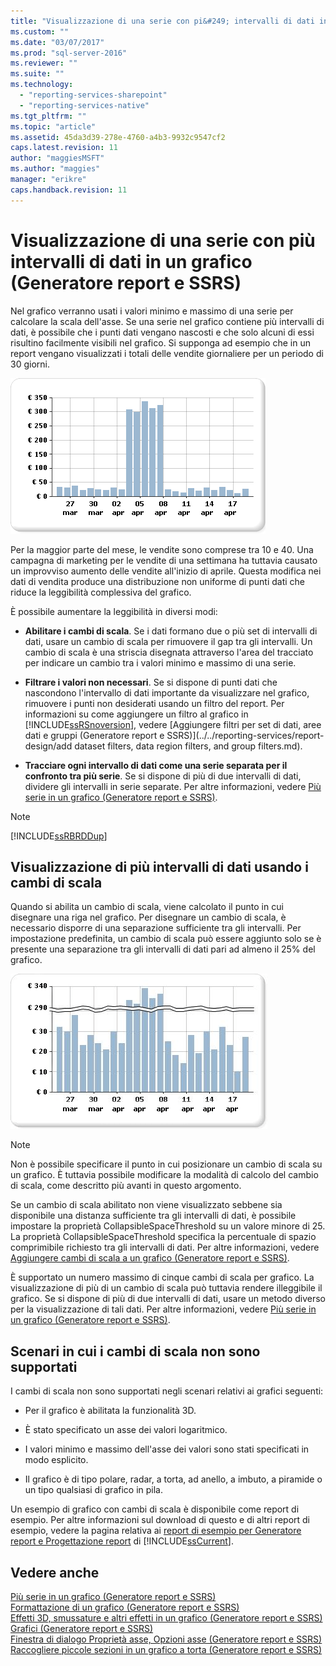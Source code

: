 ```yaml
---
title: "Visualizzazione di una serie con pi&#249; intervalli di dati in un grafico (Generatore report e SSRS) | Microsoft Docs"
ms.custom: ""
ms.date: "03/07/2017"
ms.prod: "sql-server-2016"
ms.reviewer: ""
ms.suite: ""
ms.technology: 
  - "reporting-services-sharepoint"
  - "reporting-services-native"
ms.tgt_pltfrm: ""
ms.topic: "article"
ms.assetid: 45da3d39-278e-4760-a4b3-9932c9547cf2
caps.latest.revision: 11
author: "maggiesMSFT"
ms.author: "maggies"
manager: "erikre"
caps.handback.revision: 11
---
```

# Visualizzazione di una serie con pi&#249; intervalli di dati in un grafico (Generatore report e SSRS)
  Nel grafico verranno usati i valori minimo e massimo di una serie per calcolare la scala dell'asse. Se una serie nel grafico contiene più intervalli di dati, è possibile che i punti dati vengano nascosti e che solo alcuni di essi risultino facilmente visibili nel grafico. Si supponga ad esempio che in un report vengano visualizzati i totali delle vendite giornaliere per un periodo di 30 giorni.  
  
 ![Grafico con più intervalli di dati](../../reporting-services/report-design/media/rs-multipledatarangeschart.gif "Grafico con più intervalli di dati")  
  
 Per la maggior parte del mese, le vendite sono comprese tra 10 e 40. Una campagna di marketing per le vendite di una settimana ha tuttavia causato un improvviso aumento delle vendite all'inizio di aprile. Questa modifica nei dati di vendita produce una distribuzione non uniforme di punti dati che riduce la leggibilità complessiva del grafico.  
  
 È possibile aumentare la leggibilità in diversi modi:  
  
-   **Abilitare i cambi di scala**. Se i dati formano due o più set di intervalli di dati, usare un cambio di scala per rimuovere il gap tra gli intervalli. Un cambio di scala è una striscia disegnata attraverso l'area del tracciato per indicare un cambio tra i valori minimo e massimo di una serie.  
  
-   **Filtrare i valori non necessari**. Se si dispone di punti dati che nascondono l'intervallo di dati importante da visualizzare nel grafico, rimuovere i punti non desiderati usando un filtro del report. Per informazioni su come aggiungere un filtro al grafico in [!INCLUDE[ssRSnoversion](../../includes/ssrsnoversion-md.md)], vedere [Aggiungere filtri per set di dati, aree dati e gruppi &#40;Generatore report e SSRS&#41;](../../reporting-services/report-design/add dataset filters, data region filters, and group filters.md).  
  
-   **Tracciare ogni intervallo di dati come una serie separata per il confronto tra più serie**. Se si dispone di più di due intervalli di dati, dividere gli intervalli in serie separate. Per altre informazioni, vedere [Più serie in un grafico &#40;Generatore report e SSRS&#41;](../../reporting-services/report-design/multiple-series-on-a-chart-report-builder-and-ssrs.md).  
  
> [!NOTE]  
>  [!INCLUDE[ssRBRDDup](../../includes/ssrbrddup-md.md)]  
  
## Visualizzazione di più intervalli di dati usando i cambi di scala  
 Quando si abilita un cambio di scala, viene calcolato il punto in cui disegnare una riga nel grafico. Per disegnare un cambio di scala, è necessario disporre di una separazione sufficiente tra gli intervalli. Per impostazione predefinita, un cambio di scala può essere aggiunto solo se è presente una separazione tra gli intervalli di dati pari ad almeno il 25% del grafico.  
  
 ![Grafico con cambio di scala](../../reporting-services/report-design/media/rs-multipledatarangeschart-scalebreak.gif "Grafico con cambio di scala")  
  
> [!NOTE]  
>  Non è possibile specificare il punto in cui posizionare un cambio di scala su un grafico. È tuttavia possibile modificare la modalità di calcolo del cambio di scala, come descritto più avanti in questo argomento.  
  
 Se un cambio di scala abilitato non viene visualizzato sebbene sia disponibile una distanza sufficiente tra gli intervalli di dati, è possibile impostare la proprietà CollapsibleSpaceThreshold su un valore minore di 25. La proprietà CollapsibleSpaceThreshold specifica la percentuale di spazio comprimibile richiesto tra gli intervalli di dati. Per altre informazioni, vedere [Aggiungere cambi di scala a un grafico &#40;Generatore report e SSRS&#41;](../../reporting-services/report-design/add-scale-breaks-to-a-chart-report-builder-and-ssrs.md).  
  
 È supportato un numero massimo di cinque cambi di scala per grafico. La visualizzazione di più di un cambio di scala può tuttavia rendere illeggibile il grafico. Se si dispone di più di due intervalli di dati, usare un metodo diverso per la visualizzazione di tali dati. Per altre informazioni, vedere [Più serie in un grafico &#40;Generatore report e SSRS&#41;](../../reporting-services/report-design/multiple-series-on-a-chart-report-builder-and-ssrs.md).  
  
## Scenari in cui i cambi di scala non sono supportati  
 I cambi di scala non sono supportati negli scenari relativi ai grafici seguenti:  
  
-   Per il grafico è abilitata la funzionalità 3D.  
  
-   È stato specificato un asse dei valori logaritmico.  
  
-   I valori minimo e massimo dell'asse dei valori sono stati specificati in modo esplicito.  
  
-   Il grafico è di tipo polare, radar, a torta, ad anello, a imbuto, a piramide o un tipo qualsiasi di grafico in pila.  
  
 Un esempio di grafico con cambi di scala è disponibile come report di esempio. Per altre informazioni sul download di questo e di altri report di esempio, vedere la pagina relativa ai [report di esempio per Generatore report e Progettazione report](http://go.microsoft.com/fwlink/?LinkId=198283) di [!INCLUDE[ssCurrent](../../includes/sscurrent-md.md)].  
  
## Vedere anche  
 [Più serie in un grafico &#40;Generatore report e SSRS&#41;](../../reporting-services/report-design/multiple-series-on-a-chart-report-builder-and-ssrs.md)   
 [Formattazione di un grafico &#40;Generatore report e SSRS&#41;](../../reporting-services/report-design/formatting-a-chart-report-builder-and-ssrs.md)   
 [Effetti 3D, smussature e altri effetti in un grafico &#40;Generatore report e SSRS&#41;](../../reporting-services/report-design/3d-bevel-and-other-effects-in-a-chart-report-builder-and-ssrs.md)   
 [Grafici &#40;Generatore report e SSRS&#41;](../../reporting-services/report-design/charts-report-builder-and-ssrs.md)   
 [Finestra di dialogo Proprietà asse, Opzioni asse &#40;Generatore report e SSRS&#41;](../Topic/Axis%20Properties%20Dialog%20Box,%20Axis%20Options%20\(Report%20Builder%20and%20SSRS\).md)   
 [Raccogliere piccole sezioni in un grafico a torta &#40;Generatore report e SSRS&#41;](../../reporting-services/report-design/collect-small-slices-on-a-pie-chart-report-builder-and-ssrs.md)  
  
  